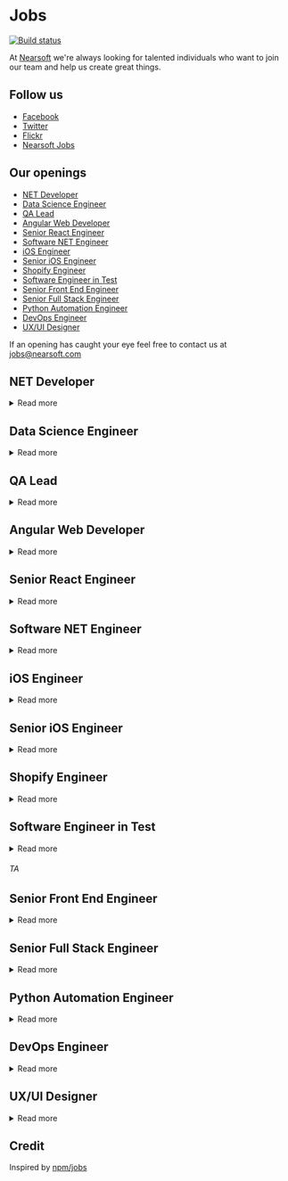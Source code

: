 # Jobs

[![Build status](https://img.shields.io/travis/Nearsoft/jobs.svg)](https://travis-ci.org/Nearsoft/jobs)

At [Nearsoft](https://nearsoft.com) we're always looking for talented individuals who want to join our team and help us create great things.

## Follow us

* [Facebook](https://www.facebook.com/NearsoftInc)
* [Twitter](https://twitter.com/nearsoft)
* [Flickr](https://www.flickr.com/photos/nearsoft)
* [Nearsoft Jobs](http://nearsoftjobs.com)

## Our openings

<!-- yaspeller ignore:start -->

* [NET Developer](#net-developer)
* [Data Science Engineer](#data-science-engineer)
* [QA Lead](#qa-lead)
* [Angular Web Developer](#angular-web-developer)
* [Senior React Engineer](#senior-react-engineer)
* [Software NET Engineer](#software-net-engineer)
* [iOS Engineer](#ios-engineer)
* [Senior iOS Engineer](#senior-ios-engineer)
* [Shopify Engineer](#shopify-engineer)
* [Software Engineer in Test](#software-engineer-in-test)
* [Senior Front End Engineer](#senior-front-end-engineer)
* [Senior Full Stack Engineer](#senior-full-stack-engineer)
* [Python Automation Engineer](#python-automation-engineer)
* [DevOps Engineer](#devops-engineer)
* [UX/UI Designer](#ux/ui-designer) 

<!-- yaspeller ignore:end -->

If an opening has caught your eye feel free to contact us at jobs@nearsoft.com

## NET Developer

<details><summary>Read more</summary>
  
### Who is Encora?

We create competitive advantages for client partners through accelerated technology innovation, Encora
provides unmatched opportunities for professional development, benefits, total rewards, an extraordinary
caring culture.

Our clients are mainly focused on:
* Fast Growing Tech
* Fintech
* HealthTech
* Logistics and Supply Chain
* Digital Commerce
* LendTech

### Professional Development

Encorians find a wide range of opportunities to grow with us, whether it is hand-on experience on high
impact challenging projects, learning about top technologies or helping others by sharing what they know.

### Our MX Offices

Hermosillo, CDMX, Chihuahua, San Luis Potosí and Mérida.

### Benefits

We care about you as a whole person. That is why, as an Encorian, you will receive a broad range of
benefits, including health insurance, paid time off, and wellness programs designed to promote physical,
emotional and financial well-being.

### Culture

We have long been recognized as a Great Place to Work and World Blue. We strive to create an
inclusive, caring culture in which people with diverse backgrounds and talents can be their absolute best.
Join our passionate community of innovators making lasting impact in the world through technology.

### Qualifications:

* 5+ years of professional software development experience as a .NET developer (C#)
* Experience with .NET Core
* Experience with ASP.NET MVC / Web API
* Experience integrating third party services
* Experience providing and consuming REST API
* Deep understanding of TDD and DDD
* Solid understanding of OOP principles and standards, LINQ, Design Patterns and Data
Structures
* Experience in building complex server-side systems
* Strong experience with relational databases
* CI/CD experience
* Some level of experience in front-end development technologies
* Understanding of multi-threading applications

<!-- yaspeller ignore:start -->
###### *NS*
<!-- yaspeller ignore:end -->
</details>


## Data Science Engineer 

<details><summary>Read more</summary>
  
### Who is Encora?

We create competitive advantages for client partners through accelerated technology innovation, Encora
provides unmatched opportunities for professional development, benefits, total rewards, an extraordinary
caring culture.

Our clients are mainly focused on:
* Fast Growing Tech
* Fintech
* HealthTech
* Logistics and Supply Chain
* Digital Commerce
* LendTech

### Professional Development

Encorians find a wide range of opportunities to grow with us, whether it is hand-on experience on high
impact challenging projects, learning about top technologies or helping others by sharing what they know.

### Our MX Offices

Hermosillo, CDMX, Chihuahua, San Luis Potosí and Mérida.

### Benefits

We care about you as a whole person. That is why, as an Encorian, you will receive a broad range of
benefits, including health insurance, paid time off, and wellness programs designed to promote physical,
emotional and financial well-being.

### Culture

We have long been recognized as a Great Place to Work and World Blue. We strive to create an
inclusive, caring culture in which people with diverse backgrounds and talents can be their absolute best.
Join our passionate community of innovators making lasting impact in the world through technology.

### Qualifications:

* 5+ years of experience as a Data Scientist.
* Strong problem solving skills with an emphasis on product development.
* Experience writing and working with stored procedures, full text searching, Common Table
* Expressions and User Defined Functions.
* Experience doing data modeling using normal forms 1 through 3.
* Solid working knowledge of Python and R.
* Understanding of the different types of ML (i.e. supervised, unsupervised and semi-supervised).
* Intermediate knowledge of ML algorithms such as k-Nearest Neighbors, Naive Bayes, Support Vector Machines (SVM) and Principal Component Analysis (PCA), including their real-world advantages/drawbacks.
* Experience working with one or more of: Classification and Regression Trees, Random Forest Chi-square automatic interaction detection (CHAID) and C4.5 from POC to production.
* Knowledge of the fundamentals of statistics (e.g. variance, covariance, types of distributions, kurtosis, skewness, regression, statistical tests and their proper use).

 <!-- yaspeller ignore:start -->
###### *CPA*
<!-- yaspeller ignore:end -->
</details>

## QA Lead 

<details><summary>Read more</summary>

### Job Duties/Responsibilities

* Gather project schedules, software functional and non-functional requirements from our project teams, and turn them into test plans, test designs, and test cases
* Work closely with stakeholders to setup QA processes and establish best practices
* Create and execute manual & automated tests
* Perform regression testing to ensure no bugs are introduced in new builds
* Estimate, plan and prioritize test activities
* Track quality assurance metrics
* Write test reports for project stakeholders
* Be an integral member of the team that follows the Agile software development lifecycle process
* Debug, troubleshoot, and improve live cloud-based applications

### Minimum Qualifications

* 5-8 years of QA experience with both white box and black box testing
* BS or MS degree in Computer Science or a related degree
* Experience writing test plans, cases, and designs from scratch for large scale distributed applications, web services or RESTful APIs
* Experience creating, executing and reviewing results of functional, integration, and regression testing
* Ability to design and implement test automation & unit testing frameworks.
* Experience with open source test automation frameworks such as Cypress, Selenium, Cucumber or Robot Framework.
* Experience working with JavaScript, Java, Python or a similar programming language
* Setup and maintenance of test environments in AWS or Azure instances

### Desired Experience

* Comfortable using a variety of tools & technologies to investigate and resolve issues (e.g. SQL, RabbitMQ, Elastic Search, Postgres, Postman, JMeter)
* Knowledge of Cloud Technologies and Distributed Systems. Experience with AWS/Azure, Docker and container technologies is a solid plus
* Experience with continuous integration/continuous deployment operations and toolsets (e.g. Jenkins).
* Experience with performance, security and/or stress is a plus.

 <!-- yaspeller ignore:start -->
###### *BL*
<!-- yaspeller ignore:end -->
</details>

## Angular Web Developer

<details><summary>Read more</summary>
  
### Tech stack

* Software Engineer - 5+ years of experience
* Front End
* Angular  8
* Typescript 3.5
* MobX 5.9.0
* Bootstrap 4, ngx-bootstrap for Angular Integration
* Google Analytics
* sass

### Nice to have

* Experience creating UI libraries

### Wants
* Experience integrating internal restful APIs
* Experience integrating internal APIs in frontend application
* Communicates well with other developers/managers with comments, criticisms, and general input.
* Ability to work with and guide junior developers
* Ability to create new features from scratch

### List don’t wants

* Lazy people
* Someone who needs to have their hand held through all tasks
* Not open to new technologies and ideas
* People who go off and do whatever they want

 <!-- yaspeller ignore:start -->
###### *XUP*
<!-- yaspeller ignore:end -->
</details>
  

## Senior React Engineer 

<details><summary>Read more</summary>
  
This position involves partnering closely with peers and product management to ensure on-time high quality delivery of functional requirements. You will also work closely with senior engineers and architects to leverage and improve the core capabilities of the system. You should feel comfortable designing solutions based on product requirements. 

### Responsibilities

* Design, develop, test, and release web applications in accordance with established requirements, standards, processes and best practices
* Maintain and monitor production applications and platforms
* Prepare high quality technical documentation pertaining to business and technical requirements, including writing design documents, test cases and deployment guides
* Collaborate within an Agile development environment

### Minimum qualifications

* At least 7 years of website development experience with proficiency in latest versions of HTML, CSS, Javascript (ES6), ReactJS, or other Javascript libraries
* Thorough understanding of software development life-cycle and Agile process
* Demonstrated knowledge and experience of delivering application from requirement gathering to post-production support in a test-driven and continuous integration environment
* Experience working with unit testing
* Love to build high quality code with efficiency and maintainability in mind
* Experience with responsive web design and a keen eye for aesthetics and design
* Can identify and address performance bottlenecks in a production environment
* Have excellent communication skills and be a mentor and role model to less experienced developers
 
### Desired qualifications
 
* At least 7 years experience with server-side technologies such as NodeJS
 
  <!-- yaspeller ignore:start -->
###### *SHUT*
<!-- yaspeller ignore:end -->
</details>
  
  
## Software NET Engineer 

<details><summary>Read more</summary>

### Requirements 

* 4+ years of professional software development experience as a .NET developer (C#)Solid understanding of OOP principles and standards, LINQ, Design Patterns and Data Structures
* Strong experience with relational databases
* Experience providing and consuming REST API
* Experience integrating third party APIs and services
* Experience designing and writing unit tests
* Experience with SQL Adapters
* Experience writing stored procedures and performant queries
* Experience in building complex server-side systems
* Experience optimizing for performance in crucial parts of an application
* Some level of experience in ElasticSearch
* Some level of experience in front-end development technologies

<!-- yaspeller ignore:start -->
###### *NS*
<!-- yaspeller ignore:end -->
</details>


## iOS Engineer 

<details><summary>Read more</summary>

We are looking for an iOS Developer with more than 3 years of experience.

### Responsibilities 

* Maintain and develop new features
* Published apps in different platforms 
* Maintain and update the system
* Testing Apps in the Hardware (barcode, scanner, printer, etc.) 

### Must have experience with: 

* Swift 4 & 5
* Core Data
* Keychain
* User defaults
* Unit Testing con Quick/Nimble
* URLSession
* Alamofire  

### Nice to have: 

* Fastlane
* RXSwift
* Pusher
* Travis CI
* Jenkins
* Cocoa Pods
* Charles Proxy
* Bugsnag

<!-- yaspeller ignore:start -->
###### *ACM*
<!-- yaspeller ignore:end -->
</details>


## Senior iOS Engineer 

<details><summary>Read more</summary>
  
### What is the Senior iOS Engineer role?

We are looking for a stellar and passionate Senior iOS Engineer to work on our mobile app development. You’ll be working across multiple teams from platform engineers to designers and data scientists. You’ll be helping to redesign our mobile app to delight our users while transparently capturing the human-computer interaction patterns that drive the platform. Your work will support AI algorithms that identify patterns of brain activity from human-computer interactions and predict the impact that different interventions have on neuropsychological function.
This is a unique opportunity to be part of an exceptional company that is transforming how we diagnose and treat brain disorders affecting hundreds of millions of people globally by applying some of the most innovative techniques in artificial intelligence.

### What yo will be doing:

* iOS architecture planning and implementation
* Design and implement major pieces of functionality in iOS apps
* Interface with internal and external design teams to translate UX and visual designs into application code
* Contribute to developing a culture of testing and quality within the team
* Collaborate with QA team in implementing and maintaining test automation
* Continuously discover, evaluate and implement new technologies or services to maximize development efficiency
* And you will feel good about your work knowing that what you do will make a real difference in the life of someone suffering from a mental or brain disorder

### Who you are:

* You feel good about your work knowing that what you do will affect the lives of millions of people around the world
* Entrepreneurial and eager to thrive in a startup environment
* Strong communicator (oral and written)
* A good person, highly ethical and accepting of others

### Your background and skills:

* An amazing developer; technical challenges of all types excite you
* Excellent knowledge of the mobile landscape, architectures, trends and emerging technologies
* Highly experienced in Objective-C and Swift
* Experience in writing multi-threaded asynchronous code
* Have published two or more iOS apps in the app store
* Proven track record of delivering on tight schedules
* Experience and interest in Android development is a plus!
 B.S. in Computer Science or related field with 6+ years of professional software development experience including 3+ years of iOS app development

Join us in our journey to transform the future of brain health!

<!-- yaspeller ignore:start -->
###### *MND*
<!-- yaspeller ignore:end -->
</details>

## Shopify Engineer 

<details><summary>Read more</summary>
  
### Key Responsibilities

* Develop websites for client and internal projects
* Consult on client project goals (technology stack, development workflow, QA process, deployment strategy, etc.)
* Handle multiple client and internal projects simultaneously

### Duties

* Working with UX and designers to produce tight, forward-thinking, responsive and scalable front-end experiences
* Building out custom Shopify themes and modifying pre-existing themes depending on the scope of the project
* Working with Project Management to scope new functionality requests and supporting Sales to scope new projects

### Requirements

* Minimum of 2+ years experience working within the Shopify Plus platform, including knowledge of Slate / Themekit or similar
* 2+ years working with modern technologies such as HTML5 and CSS3 experience
* 2+ years experience working with Liquid, JavaScript, jQuery and AJAX as necessary
* Knowledge of Shopify Ajax API a plus, as well as experience configuring third party apps
* Superb troubleshooting and debugging skills

<!-- yaspeller ignore:start -->
###### *3RD*
<!-- yaspeller ignore:end -->
</details>
</details>


## Software Engineer in Test

<details><summary>Read more</summary>

### What is the Software Engineer in Test role?

Our service depends on accurate data collection across a wide variety of mobile platforms. We
are looking for a stellar and passionate Software Engineer in Test to perform manual testing of
our mobile and web applications to ensure consistent data capture and correct functionality. In
this role you will actively participate in manual testing and application troubleshooting. You will
need to understand how the client applications use backend services to deliver their
functionality. You will use this understanding to set up specific test scenarios and to help
identify the root cause of defects. As time permits, you will also contribute to automation by
implementing new test cases in an existing automation framework.
Our ideal candidate is a bright and motivated Engineer who is excited about shipping quality
products and eager to apply their experience with manual and automated testing for native
Android and iOS apps. This is a great opportunity for someone who wants to learn and grow as
they are contributing to the quality of our products.

### What you will be doing:

* Writing new test cases or modifying existing to cover new or changed functionality
* Defining test requirements, test strategies and test designs
* Conducting manual testing on mobile, web and back end
* Automating test cases and adding to an existing automation suite
* Manage multiple priorities and tasks in a dynamic work environment

### Who you are:

* You feel good about your work knowing that what you do will affect the lives of millions of people around the world
* Entrepreneurial and eager to thrive in a startup environment
* Strong communicator (oral and written)
* A good person, highly ethical and accepting of others

### Your background and skills:

* Delivering quality products across a wide range of running environments excites you
* You are familiar with manual testing and eager to learn and grow to perform test
automation, test design, development and execution
* Experience with API testing
* Experience with Black box testing
* Experience with Mobile automation testing using Espresso - MUST
* Using Charles proxy, Xcode and Android Studio to follow device activity
* Familiar with GIT & Jira
* Basic knowledge with bash scripting
* Basic knowledge with MongoDB
* Basic knowledge with Xcode and Android Studio
* Working knowledge of Cloud technologies (AWS EC2, Docker) is a plus
* Experience with CI/CD (Jenkins, TeamCity, Bamboo, Fastlane etc.) is a plus
* Strong aptitude for learning new technologies
* You use judgment in selecting methods, techniques and evaluation criteria for
successful results
* B.S. in Computer Science or related field OR equivalent experience
* 2-3 years of experience in testing. Ideally, you’ve had an Internship or two while in school.

 <!-- yaspeller ignore:start -->
###### *MND*
<!-- yaspeller ignore:end -->
</details>


###### *TA*
<!-- yaspeller ignore:end -->
</details>


## Senior Front End Engineer

<details><summary>Read more</summary>

We have an amazing opportunity to work in Hermosillo, Sonora. 

### Tech stack

* HTML5
* CSS3
* JavaScript
* React/Redux
* Angular
* ES5 and ES6
* Web Services and RESTful APIs

### Requirements

* 6+ years of UI development experience
* Development experience with HTML5, CSS3, and JavaScript, and on working on applications with backend and database components
* Experience with JavaScript libraries and frameworks such as React/Redux, Angular, ES5, ES6, and knowledge of how to use and optimize them
* Experience in development of, and/or integration with web services and RESTful APIs
* Experience with source control tools, unit test development and performing code reviews

### Desired Experience:

* Willingness and ability to quickly learn new technologies and frameworks. Demonstrate the ability to research, explain reasons and make informed technology choices.
* Strong understanding of APIs, databases and at least one server-side language (Python, Java, Go)
* Hands on experience working with visualization libraries such as D3.js, plotly.js and/or web.gl
* Familiarity with unit testing frameworks such as Jest, Enzyme, Mocha, Selenium or Cypress
* Good understanding of CI / CD processes and cloud-based deployments

<!-- yaspeller ignore:start -->
###### *BL*
<!-- yaspeller ignore:end -->
</details>


## Senior Full Stack Engineer

<details><summary>Read more</summary>
  
### What you’ll be doing:

* Create REST based microservices and APIs to support mobile and web applications
* Contribute to developing a culture of testing and quality within the team
* Collaborate with QA team in implementing and maintaining test automation
* Continuously discover, evaluate and implement new technologies or services to maximize development efficiency

### Who you are:

* You feel good about your work knowing that what you do will affect the lives of millions of people around the world
* Entrepreneurial and eager to thrive in a startup environment
* Strong communicator
* A good person, highly ethical and accepting of others
* Self-motivated and willing to learn new things and take on new challenges
 
### Your background and skills:

* Preferably fluent in TypeScript/Node.js; Java/Spring/Spring Boot a plus
* Experienced with MongoDB, NoSQL technologies
* Docker experience a plus
* Experienced with service design patterns, multithreading, scalability and performance
* Excellent knowledge of algorithms and data structures
* Familiarity with cloud architectural patterns and microservices, message queues, container orchestration, etc.
* Experience developing and supporting production code
* Able to collaborate with appropriate resources to prepare design create technical design, slicing and sizing of new features and function
* Clear and concise communication skills
* Proven track record of delivering on tight schedule
* B.S. in Computer Science or related field OR equivalent experience
* 6+ years of full-stack software engineering experience developing user-facing features and systems

<!-- yaspeller ignore:start -->
###### *MND*
<!-- yaspeller ignore:end -->

</details>


## Python Automation Engineer

<details><summary>Read more</summary>

* 3-5 years experience in Software Quality with strong demonstrable automation skills in Selenium, Python, PHP or a scripting language used for test regression
* Ability to not only automation, but manually test and apply manual tests to regression scripts quickly and seamlessly to sprint tasks
* Junior/Mid-level Agile experience working with onsite and offsite teams within an Agile development life-cycle
* Experience leading a small, agile quality team across multiple teams and sprints
* Believe in working with other SCRUM teams and context switching when the team and business needs call for the help

<!-- yaspeller ignore:start -->
###### *CT*
<!-- yaspeller ignore:end -->

</details>


## DevOps Engineer

<details><summary>Read more</summary>

### Requirements

* Enterprise public cloud experience with AWS
* Experience writing automation scripts such as Python, Java, Bash, Ruby, Powershell etc.
* Experience working with and coding automated configuration and infrastructure deployment management tools such as Puppet, Chef, Salt, Ansible etc.
* Experience implementing systems and application performance monitoring tools (AppDynamics, New Relic, Sensu, Zenoss, Nagios, etc.); Emphasis on developing custom systems and application monitors
* Hands-on experience with operating system administration and tuning including Linux/Unix and/or Microsoft Operating Systems is required
* Hands-on experience implementing centralized log aggregation and search frameworks such as Splunk, ELK, etc.
* Experience with source control management and how they are used in delivery (Git/TFS/CVS) and conforming to Development organization's SDLC standards
* Strong technical and troubleshooting skills to evaluate, recommend and support new technology as it relates to Web-based applications
* Comfort with facilitating collaboration, open communication and reaching across functional borders
* Prior deployment experience working with software development life-cycle and methodology are strongly desired
* Must be a self-starter and motivated to work with people to get the task accomplished, sometimes with minimal supervision
* High level of customer responsiveness, excellent documentation and communication skills and attention to detail

### Preferences

* Minimum 2 years experience configuration and maintaining network and system security: firewalls (including WAF), security logs and audits, proxies, DMZ
* Minimum 2 years experience with networking principles: routing, naming services, port-mapping, protocols, network address translation, DHCP, IP chaining, etc.
* Experience installing, configuring, and tuning application messaging technologies such as ActiveMQ, JMS, RabbitMQ etc.
* Experience with Software Development tracking and collaboration tools (Atlassian Suite etc.)
* Experience with basic database administration: installation, emergency recovery, creating accounts, tuning SQL queries, indexing

<!-- yaspeller ignore:start -->
###### *SKT*
<!-- yaspeller ignore:end -->

</details>


## UX/UI Designer

<details><summary>Read more</summary>
  
As part of the UX Team, you'll work closely with designers, developers and stakeholders to produce digital products, conduct user research and design engaging UI solutions.
  
### What you'll do

* Create low and high fidelity mockups using best design principles for user interfaces in mobile and Web platforms
* Communicate ideas effectively to key stakeholders in the product development process
* Build a strong relationship with your client by being actively involved in product decisions and tackle the needs at hand
* Conduct usability testings, user interviews and analyze findings to translate into design solutions
* Collaborate with development teams and stakeholders in an Agile environment to produce high-quality digital products
* Analyze and create successful strategies to implement design solutions to products in any phase of the development process
* Create mobile and web user-interface designs following best platform guidelines and practices
* Build design systems including patterns, components, and guidelines for software products
* Support current team initiatives like facilitating workshops, mentoring and creating new content for our blog

### About you

* 3+ years of experience designing digital products
* Fluent in English, written and spoken
* Proven ability to collaborate successfully with cross-­functional teams and software products
* Experience designing User Interfaces for web and mobile platforms
* Experience conducting usability testing, user interviews and analyze findings to translate into design solutions
* Advanced use of Sketch and InVision, or other similar tools
* Ability to self-manage and conduct in a proactive manner

### How to apply

Send your CV and portfolio to: aquijada@nearsoft.com

<!-- yaspeller ignore:start -->

</details>



## Credit

Inspired by [npm/jobs](https://github.com/npm/jobs)
